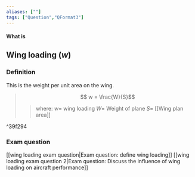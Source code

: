 ```yaml
---
aliases: [""]
tags: ["Question","QFormat3"]
---
```


#### What is
## Wing loading ($w$)
### Definition
This is the weight per unit area on the wing.
> $$ w = \frac{W}{S}$$ 
>> where:
>> $w=$ wing loading
>> $W=$ Weight of plane
>> $S=$ [[Wing plan area]]

^39f294

### Exam question
[[wing loading exam question|Exam question: define wing loading]]
[[wing loading exam question 2|Exam question: Discuss the influence of wing loading on aircraft performance]]